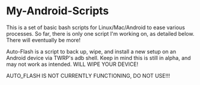 # My-Android-Scripts

This is a set of basic bash scripts for Linux/Mac/Android to ease various processes.
So far, there is only one script I'm working on, as detailed below. There will eventually be more!

Auto-Flash is a script to back up, wipe, and install a new setup on an Android device via TWRP's adb shell.
Keep in mind this is still in alpha, and may not work as intended. WILL WIPE YOUR DEVICE!

AUTO_FLASH IS NOT CURRENTLY FUNCTIONING, DO NOT USE!!!
